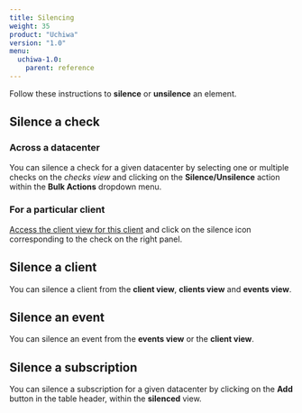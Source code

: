 ```yaml
---
title: Silencing
weight: 35
product: "Uchiwa"
version: "1.0"
menu:
  uchiwa-1.0:
    parent: reference
---
```


Follow these instructions to **silence** or **unsilence** an element.

## Silence a check
### Across a datacenter
You can silence a check for a given datacenter by selecting one or multiple checks on the
*checks view* and clicking on the **Silence/Unsilence** action within the **Bulk Actions**
dropdown menu.

### For a particular client
[Access the client view for this client][1]
and click on the silence icon corresponding to the check on the right panel.

## Silence a client
You can silence a client from the **client view**, **clients view** and
**events view**.

## Silence an event
You can silence an event from the **events view** or the **client view**.

## Silence a subscription
You can silence a subscription for a given datacenter by clicking on the
**Add** button in the table header, within the **silenced** view.

[1]:  ../reference/clients/#view-a-client